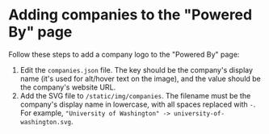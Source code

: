 # Adding companies to the "Powered By" page

Follow these steps to add a company logo to the "Powered By" page:

1. Edit the `companies.json` file. The key should be the company's display name (it's used for
   alt/hover text on the image), and the value should be the company's website URL.
2. Add the SVG file to `/static/img/companies`. The filename must be the company's display name
   in lowercase, with all spaces replaced with `-`. For example, `"University of Washington" -> university-of-washington.svg`.
